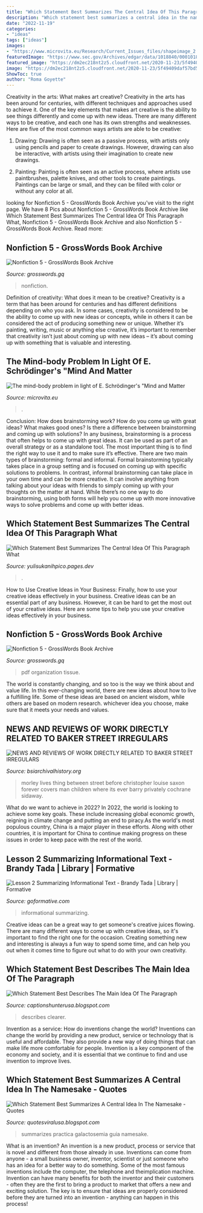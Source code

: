 ```yaml
---
title: "Which Statement Best Summarizes The Central Idea Of This Paragraph The Prince : Describes Clearer"
description: "Which statement best summarizes a central idea in the namesake"
date: "2022-11-19"
categories:
- "ideas"
tags: ["ideas"]
images:
- "https://www.microvita.eu/Research/Current_Issues_files/shapeimage_2.png"
featuredImage: "https://www.sec.gov/Archives/edgar/data/1018840/000101884018000023/anfusqtranscript20180425007.jpg"
featured_image: "https://dm2ec218nt2z5.cloudfront.net/2020-11-23/5f49409daf57bd59d4096956/5fbc0bd08d4713506322108e_3.png"
image: "https://dm2ec218nt2z5.cloudfront.net/2020-11-23/5f49409daf57bd59d4096956/5fbc0bd08d4713506322108e_3.png"
ShowToc: true
author: "Roma Goyette"
---
```



Creativity in the arts: What makes art creative?
Creativity in the arts has been around for centuries, with different techniques and approaches used to achieve it. One of the key elements that makes art creative is the ability to see things differently and come up with new ideas. There are many different ways to be creative, and each one has its own strengths and weaknesses. Here are five of the most common ways artists are able to be creative: 
1. Drawing: Drawing is often seen as a passive process, with artists only using pencils and paper to create drawings. However, drawing can also be interactive, with artists using their imagination to create new drawings.

2. Painting: Painting is often seen as an active process, where artists use paintbrushes, palette knives, and other tools to create paintings. Paintings can be large or small, and they can be filled with color or without any color at all.

	

		
looking for Nonfiction 5 - GrossWords Book Archive you've visit to the right page. We have 8 Pics about Nonfiction 5 - GrossWords Book Archive like Which Statement Best Summarizes The Central Idea Of This Paragraph What, Nonfiction 5 - GrossWords Book Archive and also Nonfiction 5 - GrossWords Book Archive. Read more:
		
    
## Nonfiction 5 - GrossWords Book Archive

<img loading=lazy src="https://images-na.ssl-images-amazon.com/images/I/41QBp9cAmoL._SX331_BO1,204,203,200_.jpg" onerror="this.onerror=null;this.src='https://tse2.mm.bing.net/th?id=OIP.bBkfGcKy3zUTrhTzuzIVuQAAAA&amp;pid=15.1';" alt="Nonfiction 5 - GrossWords Book Archive">

_Source: grosswords.gq_

>nonfiction. 

	

Definition of creativity: What does it mean to be creative?
Creativity is a term that has been around for centuries and has different definitions depending on who you ask. In some cases, creativity is considered to be the ability to come up with new ideas or concepts, while in others it can be considered the act of producing something new or unique. Whether it’s painting, writing, music or anything else creative, it’s important to remember that creativity isn’t just about coming up with new ideas – it’s about coming up with something that is valuable and interesting.

    
## The Mind-body Problem In Light Of E. Schrödinger&#039;s &quot;Mind And Matter

<img loading=lazy src="https://www.microvita.eu/Research/Current_Issues_files/shapeimage_2.png" onerror="this.onerror=null;this.src='https://tse3.mm.bing.net/th?id=OIP.9ezgiSB0j39QISTvu_jjbgAAAA&amp;pid=15.1';" alt="The mind-body problem in light of E. Schrödinger&#039;s &quot;Mind and Matter">

_Source: microvita.eu_

>. 

	

Conclusion: How does brainstorming work? How do you come up with great ideas? What makes good ones? Is there a difference between brainstorming and coming up with solutions?
In any business, brainstorming is a process that often helps to come up with great ideas. It can be used as part of an overall strategy or as a standalone tool. The most important thing is to find the right way to use it and to make sure it’s effective. There are two main types of brainstorming: formal and informal. Formal brainstorming typically takes place in a group setting and is focused on coming up with specific solutions to problems. In contrast, informal brainstorming can take place in your own time and can be more creative. It can involve anything from talking about your ideas with friends to simply coming up with your thoughts on the matter at hand. While there’s no one way to do brainstorming, using both forms will help you come up with more innovative ways to solve problems and come up with better ideas.

    
## Which Statement Best Summarizes The Central Idea Of This Paragraph What

<img loading=lazy src="http://heathcaldwell.com/yahoo_site_admin/assets/images/Lower_Galllery_Deck.7434100_std.jpg" onerror="this.onerror=null;this.src='https://tse2.mm.bing.net/th?id=OIP.30pprUKoilzHCpA_3bKkhwHaEd&amp;pid=15.1';" alt="Which Statement Best Summarizes The Central Idea Of This Paragraph What">

_Source: yulisukanihpico.pages.dev_

>. 

	

How to Use Creative Ideas in Your Business: Finally, how to use your creative ideas effectively in your business.
Creative ideas can be an essential part of any business. However, it can be hard to get the most out of your creative ideas. Here are some tips to help you use your creative ideas effectively in your business.

    
## Nonfiction 5 - GrossWords Book Archive

<img loading=lazy src="https://images-na.ssl-images-amazon.com/images/I/41kqFA75stL._SX330_BO1%2c204%2c203%2c200_.jpg" onerror="this.onerror=null;this.src='https://tse2.mm.bing.net/th?id=OIP.ppcxqpkQO1zCFia8c9M0LwAAAA&amp;pid=15.1';" alt="Nonfiction 5 - GrossWords Book Archive">

_Source: grosswords.gq_

>pdf organization tissue. 

	

The world is constantly changing, and so too is the way we think about and value life. In this ever-changing world, there are new ideas about how to live a fulfilling life. Some of these ideas are based on ancient wisdom, while others are based on modern research. whichever idea you choose, make sure that it meets your needs and values.

    
## NEWS AND REVIEWS OF WORK DIRECTLY RELATED TO BAKER STREET IRREGULARS

<img loading=lazy src="http://www.bsiarchivalhistory.org/BSI_Archival_History/Reviews_dept_files/droppedImage.jpg" onerror="this.onerror=null;this.src='https://tse3.mm.bing.net/th?id=OIP.H96l4jnozoShxOHCL-bHnQAAAA&amp;pid=15.1';" alt="NEWS AND REVIEWS OF WORK DIRECTLY RELATED TO BAKER STREET IRREGULARS">

_Source: bsiarchivalhistory.org_

>morley lives thing between street before christopher louise saxon forever covers man children where its ever barry privately cochrane sidaway. 

	

What do we want to achieve in 2022?
In 2022, the world is looking to achieve some key goals. These include increasing global economic growth, reigning in climate change and putting an end to piracy.As the world's most populous country, China is a major player in these efforts. Along with other countries, it is important for China to continue making progress on these issues in order to keep pace with the rest of the world.

    
## Lesson 2 Summarizing Informational Text - Brandy Tada | Library | Formative

<img loading=lazy src="https://dm2ec218nt2z5.cloudfront.net/2020-11-23/5f49409daf57bd59d4096956/5fbc0bd08d4713506322108e_3.png" onerror="this.onerror=null;this.src='https://tse3.mm.bing.net/th?id=OIP.nCJaiZPiRrE5xxHr44RCIgHaJG&amp;pid=15.1';" alt="Lesson 2 Summarizing Informational Text - Brandy Tada | Library | Formative">

_Source: goformative.com_

>informational summarizing. 

	

Creative ideas can be a great way to get someone's creative juices flowing. There are many different ways to come up with creative ideas, so it's important to find the right one for the occasion. Creating something new and interesting is always a fun way to spend some time, and can help you out when it comes time to figure out what to do with your own creativity.

    
## Which Statement Best Describes The Main Idea Of The Paragraph

<img loading=lazy src="https://us-static.z-dn.net/files/def/c6bee9b45643ef721ab6a6157d8388b5.png" onerror="this.onerror=null;this.src='https://tse4.mm.bing.net/th?id=OIP.DwG7daz9HzxOr-NOMcBEmwHaHa&amp;pid=15.1';" alt="Which Statement Best Describes The Main Idea Of The Paragraph">

_Source: captionshunterusa.blogspot.com_

>describes clearer. 

	

Invention as a service: How do inventions change the world?
Inventions can change the world by providing a new product, service or technology that is useful and affordable. They also provide a new way of doing things that can make life more comfortable for people. Invention is a key component of the economy and society, and it is essential that we continue to find and use invention to improve lives.

    
## Which Statement Best Summarizes A Central Idea In The Namesake - Quotes

<img loading=lazy src="https://www.sec.gov/Archives/edgar/data/1018840/000101884018000023/anfusqtranscript20180425007.jpg" onerror="this.onerror=null;this.src='https://tse2.mm.bing.net/th?id=OIP.1Taji3r8rl_sNeMTesWWeQHaJl&amp;pid=15.1';" alt="Which Statement Best Summarizes A Central Idea In The Namesake - Quotes">

_Source: quotesviralusa.blogspot.com_

>summarizes practica galactosemia guia namesake. 

	

What is an invention?
An invention is a new product, process or service that is novel and different from those already in use. Inventions can come from anyone - a small business owner, inventor, scientist or just someone who has an idea for a better way to do something. Some of the most famous inventions include the computer, the telephone and theimplication machine. 
Invention can have many benefits for both the inventor and their customers - often they are the first to bring a product to market that offers a new and exciting solution. The key is to ensure that ideas are properly considered before they are turned into an invention - anything can happen in this process!

